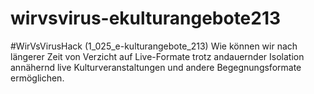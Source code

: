 # wirvsvirus-ekulturangebote213
#WirVsVirusHack (1_025_e-kulturangebote_213) Wie können wir nach längerer Zeit von Verzicht auf Live-Formate trotz andauernder Isolation annähernd live Kulturveranstaltungen und andere Begegnungsformate ermöglichen.
